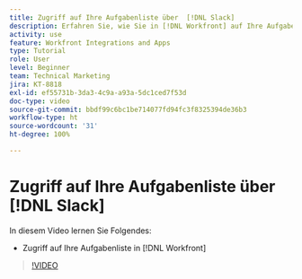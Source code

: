 ```yaml
---
title: Zugriff auf Ihre Aufgabenliste über  [!DNL Slack]
description: Erfahren Sie, wie Sie in [!DNL Workfront] auf Ihre Aufgabenliste zugreifen
activity: use
feature: Workfront Integrations and Apps
type: Tutorial
role: User
level: Beginner
team: Technical Marketing
jira: KT-8818
exl-id: ef55731b-3da3-4c9a-a93a-5dc1ced7f53d
doc-type: video
source-git-commit: bbdf99c6bc1be714077fd94fc3f8325394de36b3
workflow-type: ht
source-wordcount: '31'
ht-degree: 100%

---
```


# Zugriff auf Ihre Aufgabenliste über [!DNL Slack]

In diesem Video lernen Sie Folgendes:

* Zugriff auf Ihre Aufgabenliste in [!DNL Workfront]

>[!VIDEO](https://video.tv.adobe.com/v/3437929/?quality=12&learn=on&enablevpops=1&captions=ger)
